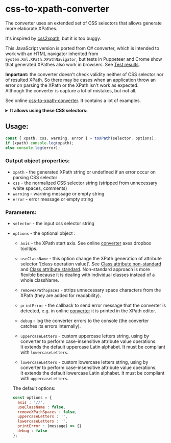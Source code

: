 # css-to-xpath-converter

The converter uses an extended set of CSS selectors that allows generate more elaborate XPathes.

It's inspired by [css2xpath](https://github.com/css2xpath/css2xpath), but it is too buggy.

This JavaScript version is ported from C# converter, which is intended to work with an HTML navigator inherited from `System.Xml.XPath.XPathNavigator`, but tests in Puppeteer and Crome show that generated XPathes also work in browsers. See [Test results](https://angezid.github.io/css-to-xpath-converter/test-coverage.html).
 
**Important:** the converter doesn't check validity neither of CSS selector nor of resulted XPath. So there may be cases when an application throw an error on parsing the XPath or the XPath isn't work as expected.  
Although the converter is capture a lot of mistakes, but not all.

See online [css-to-xpath-converter](https://angezid.github.io/css-to-xpath-converter). It contains a lot of examples.

<details>
<summary><b>It allows using these CSS selectors:</b></summary>
<h3>Combinators</h3>

|   Selectors    |   Description  |  Remark   |
|---------|-----------|----------|
|   "+"    |     |     |
|   ">"    |     |     |
|   "~"    |     |     |
|   "^"    |  first child   |     |
|   "!"    |  ancestors   |     |
|   "!^"    |  last child   |     |
|   "!+"    |  adjacent preceding sibling   |     |
|   "!>"    |  parent   |     |
|   "!~"    |  preceding sibling   |     |

<h3>Attribute selectors</h3>

|   Selectors    |   Description  |  Remark   |
|---------|-----------|----------|
|   "="    |  equals   |     |
|   "!="    |  not equals   |     |
|   "^="    |  starts with   |     |
|   "$="    |  ends with   |     |
|   "*="    |  contains within   |     |
|   "~="    |  contains exactly   |     |
|   "|="    |  exactly or followed by a hyphen   |     |
|   [attr operator value i]   |  to perform case-insensitive value comparison  |  i or I  |

<h3>Pseudoclasses</h3>

|   Selectors    |   Description  |  Remark   |
|---------|-----------|----------|
|   ":checked"    |     |     |
|   ":contains()"    |  text contains string  |     |
|   ":disabled"    |     |     |
|   ":empty"    |     |     |
|   ":enabled"    |     |     |
|   ":ends-with()"    |  text ends with string |     |
|   ":eq()"    |  equal to number  |  same as ":nth()"   |
|   ":first"    |  first of selected elements  |     |
|   ":first-child"    |     |     |
|   ":first-of-type"    |     |     |
|   ":gt()"    |  select elements greater than number |     |
|   ":has()"    |     |     |
|   ":has-ancestor()"    |     |     |
|   ":has-parent()"    |     |     |
|   ":has-sibling()"    |     |     |
|   ":icontains()"    |  text contains string ignore case  |     |
|   ":iends-with()"    |  text ends with string ignore case  |     |
|   ":is()"    |     |     |
|   ":istarts-with()"    |  text starts with string ignore case  |     |
|   ":last"    |  last of selected elements  |     |
|   ":last-child"    |     |     |
|   ":last-of-type"    |     |     |
|   ":limit()"    |  select elements up to number  |     |
|   ":lt()"    |  select elements lesser than number  |     |
|   ":not()"    |     |     |
|   ":nth()"    |  equal to number   |  same as ":eq()"   |
|   ":nth-child()"    |     |     |
|   ":nth-last-child()"    |     |     |
|   ":nth-of-type()"    |     |     |
|   ":nth-last-of-type()"    |     |     |
|   ":only-child"    |     |     |
|   ":only-of-type"    |     |     |
|   ":range()"    |  select elements from smaller number to bigger number inclusive  |     |
|   ":root"    |  html element  |     |
|   ":skip()"    |  skip elements lesser than number  |     |
|   ":skip-first"    |     |     |
|   ":skip-last"    |     |     |
|   ":starts-with()"    |  text starts with string  |     |
|   ":target"    |  select elements with attribute 'href' starts with '#'   |     |
|   ":text"    |     |     |

</details>

## Usage:
``` js
const { xpath, css, warning, error } = toXPath(selector, options);
if (xpath) console.log(xpath);
else console.log(error);
```

### Output object properties:
* `xpath` - the generated XPath string or undefined if an error occur on parsing CSS selector
* `css` - the normalized CSS selector string (stripped from unnecessary white spaces, comments)
* `warning` - warning message or empty string
* `error` - error message or empty string

### Parameters:
* `selector` - the input css selector string
* `options` - the optional object :
  * `axis` - the XPath start axis. See online [converter][converter] axes dropbox tooltips.
  * `useClassName` - this option change the XPath generation of attribute selector '[class operation value]'. See [Class attribute non-standard](https://angezid.github.io/css-to-xpath-converter/index.html#class_attribute_non_standard) and [Class attribute standard](https://angezid.github.io/css-to-xpath-converter/index.html#class_attribute_standard). Non-standard approach is more flexible because it is dealing with individual classes instead of a whole className.
  * `removeXPathSpaces` - strips unnecessary space characters from the XPath (they are added for readability).
  * `printError` - the callback to send error message that the converter is detected, e.g. in online [converter][converter] it is printed in the XPath editor.
  * `debug` - log the converter errors to the console (the converter catches its errors internally).
  
  * `uppercaseLetters` - custom uppercase letters string, using by converter to perform case-insensitive attribute value operations.  
  It extends the default uppercase Latin alphabet. It must be compliant with `lowercaseLetters`.
  
  * `lowercaseLetters` - custom lowercase letters string, using by converter to perform case-insensitive attribute value operations.  
  It extends the default lowercase Latin alphabet. It must be compliant with `uppercaseLetters`.
  
  The default options:
  ``` js
  const options = {
    axis : '//',
    useClassName : false,
    removeXPathSpaces : false,
    uppercaseLetters : '',
    lowercaseLetters : '',
    printError : (message) => {}
    debug : false
  };
  ```

[converter]: https://angezid.github.io/css-to-xpath-converter